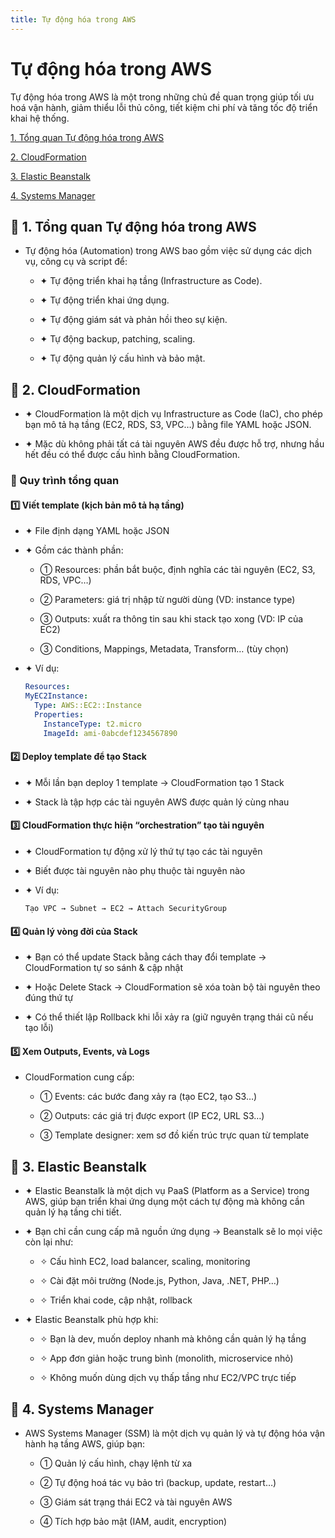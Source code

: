 ```yaml
---
title: Tự động hóa trong AWS
---
```


# Tự động hóa trong AWS

Tự động hóa trong AWS là một trong những chủ đề quan trọng giúp tối ưu hoá vận hành, giảm thiểu lỗi thủ công, tiết kiệm chi phí và tăng tốc độ triển khai hệ thống.

[1. Tổng quan Tự động hóa trong AWS](#1)

[2. CloudFormation](#2)

[3. Elastic Beanstalk](#3)

[4. Systems Manager](#4)

<a name="1"></a>

## 📌 1. Tổng quan Tự động hóa trong AWS

- Tự động hóa (Automation) trong AWS bao gồm việc sử dụng các dịch vụ, công cụ và script để:

  - ✦ Tự động triển khai hạ tầng (Infrastructure as Code).
  
  - ✦ Tự động triển khai ứng dụng.
  
  - ✦ Tự động giám sát và phản hồi theo sự kiện.
  
  - ✦ Tự động backup, patching, scaling.
  
  - ✦ Tự động quản lý cấu hình và bảo mật.

<a name="2"></a>

## 📌 2. CloudFormation

- ✦ CloudFormation là một dịch vụ Infrastructure as Code (IaC), cho phép bạn mô tả hạ tầng (EC2, RDS, S3, VPC…) bằng file YAML hoặc JSON.

- ✦ Mặc dù không phải tất cá tài nguyên AWS đều được hỗ trợ, nhưng hầu hết đều có thể được cấu hình bằng CloudFormation.

### 🔹 Quy trình tổng quan

  #### 1️⃣ Viết template (kịch bản mô tả hạ tầng)

  - ✦ File định dạng YAML hoặc JSON

  - ✦ Gồm các thành phần:

    - ➀ Resources: phần bắt buộc, định nghĩa các tài nguyên (EC2, S3, RDS, VPC…)

    - ➁ Parameters: giá trị nhập từ người dùng (VD: instance type)

    - ➂ Outputs: xuất ra thông tin sau khi stack tạo xong (VD: IP của EC2)

    - ➂ Conditions, Mappings, Metadata, Transform… (tùy chọn)

  - ✦ Ví dụ:
    ```yaml
    Resources:
    MyEC2Instance:
      Type: AWS::EC2::Instance
      Properties:
        InstanceType: t2.micro
        ImageId: ami-0abcdef1234567890
    ```

#### 2️⃣ Deploy template để tạo Stack

- ✦ Mỗi lần bạn deploy 1 template → CloudFormation tạo 1 Stack

- ✦ Stack là tập hợp các tài nguyên AWS được quản lý cùng nhau

#### 3️⃣ CloudFormation thực hiện “orchestration” tạo tài nguyên

- ✦ CloudFormation tự động xử lý thứ tự tạo các tài nguyên

- ✦ Biết được tài nguyên nào phụ thuộc tài nguyên nào

- ✦ Ví dụ:
  ```
  Tạo VPC → Subnet → EC2 → Attach SecurityGroup
  ```

#### 4️⃣ Quản lý vòng đời của Stack

- ✦ Bạn có thể update Stack bằng cách thay đổi template → CloudFormation tự so sánh & cập nhật

- ✦ Hoặc Delete Stack → CloudFormation sẽ xóa toàn bộ tài nguyên theo đúng thứ tự

- ✦ Có thể thiết lập Rollback khi lỗi xảy ra (giữ nguyên trạng thái cũ nếu tạo lỗi)

#### 5️⃣ Xem Outputs, Events, và Logs

- CloudFormation cung cấp:

  - ➀ Events: các bước đang xảy ra (tạo EC2, tạo S3…)

  - ➁ Outputs: các giá trị được export (IP EC2, URL S3…)

  - ➂ Template designer: xem sơ đồ kiến trúc trực quan từ template

<a name="3"></a>

## 📌 3. Elastic Beanstalk

- ✦ Elastic Beanstalk là một dịch vụ PaaS (Platform as a Service) trong AWS, giúp bạn triển khai ứng dụng một cách tự động mà không cần quản lý hạ tầng chi tiết.

- ✦ Bạn chỉ cần cung cấp mã nguồn ứng dụng → Beanstalk sẽ lo mọi việc còn lại như:

  - ✧ Cấu hình EC2, load balancer, scaling, monitoring

  - ✧ Cài đặt môi trường (Node.js, Python, Java, .NET, PHP…)

  - ✧ Triển khai code, cập nhật, rollback

- ✦ Elastic Beanstalk phù hợp khi:

  - ✧ Bạn là dev, muốn deploy nhanh mà không cần quản lý hạ tầng

  - ✧ App đơn giản hoặc trung bình (monolith, microservice nhỏ)

  - ✧ Không muốn dùng dịch vụ thấp tầng như EC2/VPC trực tiếp

<a name="4"></a>

## 📌 4. Systems Manager

- AWS Systems Manager (SSM) là một dịch vụ quản lý và tự động hóa vận hành hạ tầng AWS, giúp bạn:

  - ➀ Quản lý cấu hình, chạy lệnh từ xa

  - ➁ Tự động hoá tác vụ bảo trì (backup, update, restart…)

  - ➂ Giám sát trạng thái EC2 và tài nguyên AWS

  - ➃ Tích hợp bảo mật (IAM, audit, encryption)
